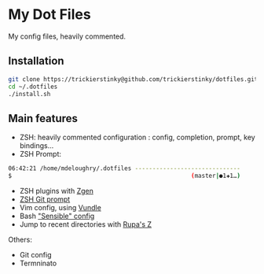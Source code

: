 # My Dot Files

My config files, heavily commented.

## Installation

``` bash
git clone https://trickierstinky@github.com/trickierstinky/dotfiles.git ~/.dotfiles
cd ~/.dotfiles
./install.sh
```

## Main features

* ZSH: heavily commented configuration : config, completion, prompt, key bindings...
* ZSH Prompt:

 ``` bash
06:42:21 /home/mdeloughry/.dotfiles ------------------------------
$                                                   (master|●1✚1…)
```

- ZSH plugins with [Zgen](https://github.com/tarjoilija/zgen)
- [ZSH Git prompt](https://github.com/olivierverdier/zsh-git-prompt)
- Vim config, using [Vundle](https://github.com/gmarik/vundle)
- Bash ["Sensible" config](https://github.com/mrzool/bash-sensible)
- Jump to recent directories with [Rupa's Z](https://github.com/rupa/z)

Others:

- Git config
- Termninato
